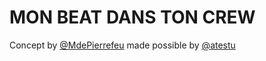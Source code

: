 MON BEAT DANS TON CREW
======================

Concept by [@MdePierrefeu](https://twitter.com/MdePierrefeu) made possible by [@atestu](https://twitter.com/atestu)
